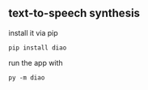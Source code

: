 ## text-to-speech synthesis
install it via pip
```
pip install diao
```

run the app with
```
py -m diao
```